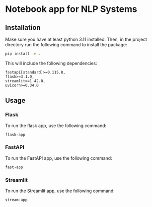 # Notebook app for NLP Systems

## Installation

Make sure you have at least python 3.11 installed. 
Then, in the project directory run the following command to install the package:

```bash
pip install -e .
```

This will include the following dependencies:
```
fastapi[standard]>=0.115.8,
flask>=3.1.0,
streamlit>=1.42.0,
uvicorn>=0.34.0
```

## Usage

### Flask
To run the flask app, use the following command:
```bash
flask-app
```

### FastAPI
To run the FastAPI app, use the following command:
```bash
fast-app
```

### Streamlit
To run the Streamlit app, use the following command:
```bash
stream-app
```